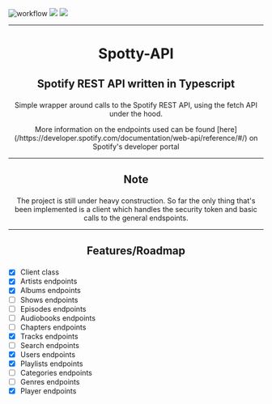 ![workflow](https://github.com/mia-z/spotty-api/actions/workflows/main.js.yml/badge.svg)
![](https://img.shields.io/github/package-json/v/mia-z/spotty-api)
![](https://img.shields.io/github/commit-activity/w/mia-z/spotty-api)

---

# <p align="center">Spotty-API</p>

## <p align="center">Spotify REST API written in Typescript</p>

<p align="center">Simple wrapper around calls to the Spotify REST API, using the fetch API under the hood.</p>

<p align="center">More information on the endpoints used can be found [here](/https://developer.spotify.com/documentation/web-api/reference/#/) on Spotify's developer portal</p>

---

## <p align="center"> **Note** </p>
<p align="center">The project is still under heavy construction. So far the only thing that's been implemented is a client which handles the security token and basic calls to the general endspoints.</p>

---

## <p align="center"> Features/Roadmap </p>

- [x] Client class
- [x] Artists endpoints
- [x] Albums endpoints
- [ ] Shows endpoints
- [ ] Episodes endpoints
- [ ] Audiobooks endpoints
- [ ] Chapters endpoints
- [x] Tracks endpoints
- [ ] Search endpoints
- [x] Users endpoints
- [x] Playlists endpoints
- [ ] Categories endpoints
- [ ] Genres endpoints
- [x] Player endpoints